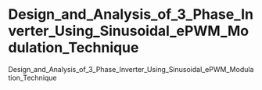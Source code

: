 # Design_and_Analysis_of_3_Phase_Inverter_Using_Sinusoidal_ePWM_Modulation_Technique
Design_and_Analysis_of_3_Phase_Inverter_Using_Sinusoidal_ePWM_Modulation_Technique
